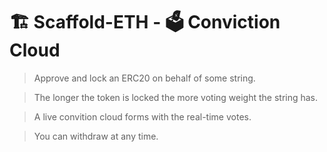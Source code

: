 # 🏗 Scaffold-ETH - 🗳 Conviction Cloud

> Approve and lock an ERC20 on behalf of some string.

> The longer the token is locked the more voting weight the string has.

> A live convition cloud forms with the real-time votes. 

> You can withdraw at any time. 
